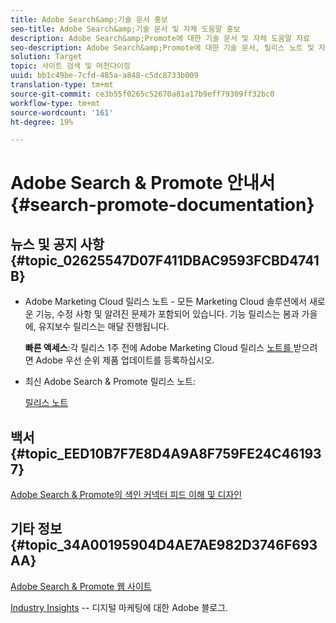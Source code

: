 ```yaml
---
title: Adobe Search&amp;기술 문서 홍보
seo-title: Adobe Search&amp;기술 문서 및 자체 도움말 홍보
description: Adobe Search&amp;Promote에 대한 기술 문서 및 자체 도움말 자료
seo-description: Adobe Search&amp;Promote에 대한 기술 문서, 릴리스 노트 및 자체 도움말 자료
solution: Target
topic: 사이트 검색 및 머천다이징
uuid: bb1c49be-7cfd-485a-a848-c5dc8733b009
translation-type: tm+mt
source-git-commit: ce3b55f0265c52670a81a17b9eff79309ff32bc0
workflow-type: tm+mt
source-wordcount: '161'
ht-degree: 19%

---
```



# Adobe Search &amp; Promote 안내서 {#search-promote-documentation}

<!-- ## [Option 1: Lorem Ipsum FAQ announcement](#lorem-ipsum) -->

## 뉴스 및 공지 사항 {#topic_02625547D07F411DBAC9593FCBD4741B}

<!-- * [Option 2: Lorem ipsum FAQ announcement](anchor) -->

* Adobe Marketing Cloud 릴리스 노트 - 모든 Marketing Cloud 솔루션에서 새로운 기능, 수정 사항 및 알려진 문제가 포함되어 있습니다. 기능 릴리스는 봄과 가을에, 유지보수 릴리스는 매달 진행됩니다.

   **빠른 액세스**:각 릴리스 1주 전에 Adobe Marketing Cloud 릴리스  [노트를 ](https://campaign.adobe.com/webApp/adbePriorityProductSubscribe) 받으려면 Adobe 우선 순위 제품 업데이트를 등록하십시오.

* 최신 Adobe Search &amp; Promote 릴리스 노트:

   [릴리스 노트](/help/c-searchpromote-release-notes/c-rn-02-13-18-version-1811.md)

## 백서 {#topic_EED10B7F7E8D4A9A8F759FE24C461937}

[Adobe Search &amp; Promote의 색인 커넥터 피드 이해 및 디자인](https://marketing.adobe.com/resources/help/en_US/snp/index_connector_feeds.pdf)

## 기타 정보 {#topic_34A00195904D4AE7AE982D3746F693AA}

[Adobe Search &amp; Promote 웹 사이트](https://www.adobe.com/solutions/testing-targeting/search-driven-merchandising.html)

[Industry Insights](https://blogs.adobe.com/digitalmarketing/) -- 디지털 마케팅에 대한 Adobe 블로그.
